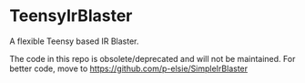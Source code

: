 # TeensyIrBlaster
A flexible Teensy based IR Blaster. 

The code in this repo is obsolete/deprecated and will not be maintained. For better code, move to https://github.com/p-elsie/SimpleIrBlaster
